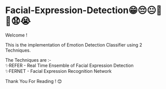 # Facial-Expression-Detection😁😔😐🤬😬😧😭

Welcome !

This is the implementation of Emotion Detection Classifier using 2 Techniques.

The Techniques are :- <br>
✨REFER - Real Time Ensemble of Facial Expression Detection <br>
✨FERNET - Facial Expression Recognition Network

Thank You For Reading ! 😊
